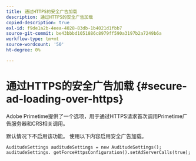 ```yaml
---
title: 通过HTTPS的安全广告加载
description: 通过HTTPS的安全广告加载
copied-description: true
exl-id: f9de1a2b-4eea-4028-83db-1b4021d1fbb7
source-git-commit: be43bbbd1051886c8979ff590a3197b2a7249b6a
workflow-type: tm+mt
source-wordcount: '50'
ht-degree: 0%

---
```


# 通过HTTPS的安全广告加载 {#secure-ad-loading-over-https}

Adobe Primetime提供了一个选项，用于通过HTTPS请求首次调用Primetime广告服务器和CRS相关调用。

默认情况下不启用该功能。 使用以下内容启用安全广告加载。

```
AuditudeSettings auditudeSettings = new AuditudeSettings(); 
auditudeSettings. getForceHttpsConfiguration().setAdServerCalls(true);
```
